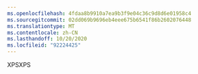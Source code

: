 ```yaml
---
ms.openlocfilehash: 4fdaa8b9910a7ea9b3f9e04c36c9d8d6e01958c4
ms.sourcegitcommit: 02dd069b9696eb4eee675b6541f86b2602076448
ms.translationtype: MT
ms.contentlocale: zh-CN
ms.lasthandoff: 10/20/2020
ms.locfileid: "92224425"
---
```

<span data-ttu-id="4f8e5-101">XPS</span><span class="sxs-lookup"><span data-stu-id="4f8e5-101">XPS</span></span>